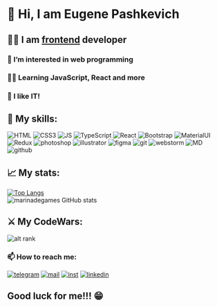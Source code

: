 # 👋 Hi, I am Eugene Pashkevich
## 🧑‍💻 I am <ins>frontend</ins> developer
### 👀 I’m interested in web programming ###
### 🧑‍💻 Learning JavaScript, React and more ###  
### 🖤 I like IT!  

## 🦾 My skills:  
<div align="left">
<img src="https://img.shields.io/badge/HTML5-E34F26?style=for-the-badge&logo=html5&logoColor=white" alt="HTML">
<img alt="CSS3" src="https://img.shields.io/badge/CSS3-1572B6?style=for-the-badge&logo=css3&logoColor=white">
<img alt="JS" src="https://img.shields.io/badge/JavaScript-F7DF1E?style=for-the-badge&logo=javascript&logoColor=black">
<img alt="TypeScript" src="https://img.shields.io/badge/TypeScript-007ACC?style=for-the-badge&logo=typescript&logoColor=white">
<img alt="React" src="https://img.shields.io/badge/react-%2320232a.svg?style=for-the-badge&logo=react&logoColor=%2361DAFB">
<img alt="Bootstrap" src="https://img.shields.io/badge/Bootstrap-563D7C?style=for-the-badge&logo=bootstrap&logoColor=white">
<img alt="MaterialUI" src="https://img.shields.io/badge/MUI-%230081CB.svg?style=for-the-badge&logo=material-ui&logoColor=white">
<img alt="Redux" src="https://img.shields.io/badge/Redux-593D88?style=for-the-badge&logo=redux&logoColor=white">
<img alt="photoshop" src="https://img.shields.io/badge/adobephotoshop-%2331A8FF.svg?style=for-the-badge&logo=adobephotoshop&logoColor=white">
<img alt="illustrator" src="https://img.shields.io/badge/adobeillustrator-%23FF9A00.svg?style=for-the-badge&logo=adobeillustrator&logoColor=white">
<img alt="figma" src="https://img.shields.io/badge/figma-%23F24E1E.svg?style=for-the-badge&logo=figma&logoColor=white">
<img alt="git" src="https://img.shields.io/badge/git-%23F05033.svg?style=for-the-badge&logo=git&logoColor=white">
<img alt="webstorm" src="https://img.shields.io/badge/webstorm-143?style=for-the-badge&logo=webstorm&logoColor=white&color=black">
<img alt="MD" src="https://img.shields.io/badge/Markdown-000000?style=for-the-badge&logo=markdown&logoColor=white">
<img alt="github" src="https://img.shields.io/badge/github-%23121011.svg?style=for-the-badge&logo=github&logoColor=white">
</div>  

## 📈 My stats: ##
[![Top Langs](https://github-readme-stats.vercel.app/api/top-langs/?username=marinadegames&layout=compact&theme=dracula)](https://github.com/marinadegames/github-readme-stats)  
![marinadegames GitHub stats](https://github-readme-stats.vercel.app/api?username=marinadegames&show_icons=true&theme=dracula)  


## ⚔️ My CodeWars: ##
![alt rank](https://www.codewars.com/users/eugenepash/badges/large)

### 📫 How to reach me: ###
[<img src="https://img.shields.io/badge/Telegram-2CA5E0?style=for-the-badge&logo=telegram&logoColor=white" alt='telegram'/>](https://t.me/eugenepash)
[<img src='https://img.shields.io/badge/Gmail-D14836?style=for-the-badge&logo=gmail&logoColor=white' alt='mail'/>](mailto:eugenepash@gmail.com)
[<img alt="inst" src="https://img.shields.io/badge/Instagram-E4405F?style=for-the-badge&logo=instagram&logoColor=white" />](https://www.instagram.com/eugenepash/)
[<img alt="linkedin" src="https://img.shields.io/badge/LinkedIn-0077B5?style=for-the-badge&logo=linkedin&logoColor=white" />](https://www.linkedin.com/in/eugene-pashkevich-9582b122a)


## Good luck for me!!! 😁 ##

